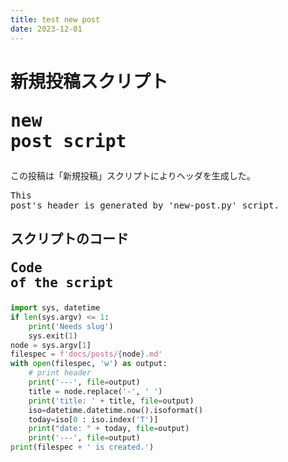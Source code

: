 ```yaml
---
title: test new post
date: 2023-12-01
---
```

# 新規投稿スクリプト<pre lang='en'>new post script</pre>
この投稿は「新規投稿」スクリプトによりヘッダを生成した。<pre lang='en'>This post's header is generated by 'new-post.py' script.</pre>
## スクリプトのコード<pre lang='en'>Code of the script</pre>
``` python
import sys, datetime
if len(sys.argv) <= 1:
	print('Needs slug')
	sys.exit(1)
node = sys.argv[1]
filespec = f'docs/posts/{node}.md'
with open(filespec, 'w') as output:
	# print header
	print('---', file=output)
	title = node.replace('-', ' ')
	print('title: ' + title, file=output)
	iso=datetime.datetime.now().isoformat()
	today=iso[0 : iso.index('T')]
	print("date: " + today, file=output)
	print('---', file=output)
print(filespec + ' is created.')
```
